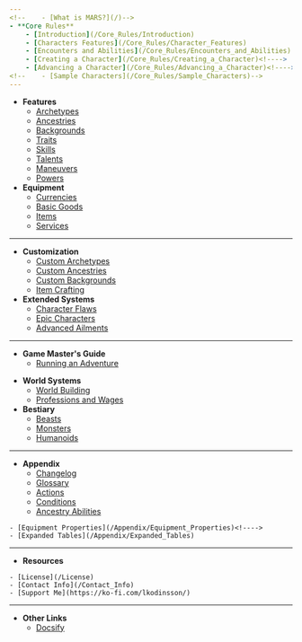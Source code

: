 ```yaml
---
<!--	- [What is MARS?](/)-->
- **Core Rules**
	- [Introduction](/Core_Rules/Introduction)
	- [Characters Features](/Core_Rules/Character_Features)
	- [Encounters and Abilities](/Core_Rules/Encounters_and_Abilities)
	- [Creating a Character](/Core_Rules/Creating_a_Character)<!---->
	- [Advancing a Character](/Core_Rules/Advancing_a_Character)<!---->
<!--	- [Sample Characters](/Core_Rules/Sample_Characters)-->
---
```

- **Features**
	- [Archetypes](/Features/Archetypes)<!---->
	- [Ancestries](/Features/Ancestries)<!---->
	- [Backgrounds](/Features/Backgrounds)<!---->
	- [Traits](/Features/Traits)<!---->
	- [Skills](/Features/Skills)
	- [Talents](/Features/Talents)<!---->
	- [Maneuvers](/Features/Maneuvers)<!---->
	- [Powers](/Features/Powers)<!---->
- **Equipment**
	- [Currencies](/Equipment/Currencies)<!---->
	- [Basic Goods](/Equipment/Basic_Goods)<!---->
	- [Items](/Equipment/Items)<!---->
	- [Services](/Equipment/Services)<!---->
---
- **Customization**
	- [Custom Archetypes](/Customization/Custom_Archetypes)
	- [Custom Ancestries](/Customization/Custom_Ancestries)<!---->
	- [Custom Backgrounds](/Customization/Custom_Backgrounds)<!---->
	- [Item Crafting](/Customization/Item_Crafting)<!---->
- **Extended Systems**
	- [Character Flaws](/Extended_Systems/Character_Flaws)<!---->
	- [Epic Characters](/Extended_Systems/Epic_Characters)<!---->
	- [Advanced Ailments](/Extended_Systems/Advanced_Ailments)<!---->
---
- **Game Master's Guide**
	- [Running an Adventure](/GMG/Running_an_Adventure)<!---->
<!--	- [Sample Adventures](/GMG/Sample_Adventures)-->
- **World Systems**
	- [World Building](/World_Systems/World_Building)<!---->
	- [Professions and Wages](/World_Systems/Professions_and_Wages)<!---->
- **Bestiary**
	- [Beasts](/Bestiary/Beasts)<!---->
	- [Monsters](/Bestiary/Monsters)<!---->
	- [Humanoids](/Bestiary/Humanoids)<!---->
---
- **Appendix**
	- [Changelog](/Appendix/Changelog)<!---->
	- [Glossary](/Appendix/Glossary)<!---->
	- [Actions](/Appendix/Actions)
	- [Conditions](/Appendix/Conditions)
	- [Ancestry Abilities](/Appendix/Ancestry_Abilities)<!---->
<!--	- [Powers Index](/Appendix/Powers_Index)-->
	- [Equipment Properties](/Appendix/Equipment_Properties)<!---->
	- [Expanded Tables](/Appendix/Expanded_Tables)
---
- **Resources**
<!--	- [Community](/Community)-->
<!--	- [Store](/Store)-->
	- [License](/License)
	- [Contact Info](/Contact_Info)
	- [Support Me](https://ko-fi.com/lkodinsson/)
---
- **Other Links**
	- [Docsify](https://docsify.js.org/)